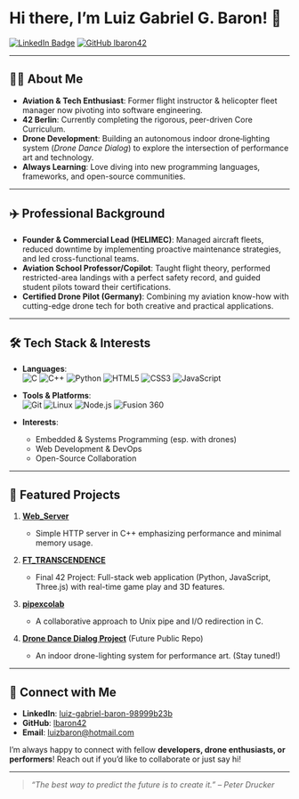 # Hi there, I’m Luiz Gabriel G. Baron! 👋

[![LinkedIn Badge](https://img.shields.io/badge/-LinkedIn-blue?style=flat&logo=Linkedin&logoColor=white)](https://www.linkedin.com/in/luiz-gabriel-baron-98999b23b/)
[![GitHub lbaron42](https://img.shields.io/github/followers/lbaron42?label=follow&style=social)](https://github.com/lbaron42)

---

## 👨‍💻 About Me

- **Aviation & Tech Enthusiast**: Former flight instructor & helicopter fleet manager now pivoting into software engineering.  
- **42 Berlin**: Currently completing the rigorous, peer-driven Core Curriculum.  
- **Drone Development**: Building an autonomous indoor drone‐lighting system (*Drone Dance Dialog*) to explore the intersection of performance art and technology.  
- **Always Learning**: Love diving into new programming languages, frameworks, and open-source communities.

---

## ✈️ Professional Background

- **Founder & Commercial Lead (HELIMEC)**: Managed aircraft fleets, reduced downtime by implementing proactive maintenance strategies, and led cross-functional teams.  
- **Aviation School Professor/Copilot**: Taught flight theory, performed restricted-area landings with a perfect safety record, and guided student pilots toward their certifications.  
- **Certified Drone Pilot (Germany)**: Combining my aviation know-how with cutting-edge drone tech for both creative and practical applications.

---

## 🛠️ Tech Stack & Interests

- **Languages**:  
  ![C](https://img.shields.io/badge/-C-A8B9CC?style=flat&logo=c&logoColor=white) 
  ![C++](https://img.shields.io/badge/-C++-00599C?style=flat&logo=c%2B%2B&logoColor=white) 
  ![Python](https://img.shields.io/badge/-Python-3776AB?style=flat&logo=Python&logoColor=white) 
  ![HTML5](https://img.shields.io/badge/-HTML5-E34F26?style=flat&logo=HTML5&logoColor=white) 
  ![CSS3](https://img.shields.io/badge/-CSS3-1572B6?style=flat&logo=css3&logoColor=white) 
  ![JavaScript](https://img.shields.io/badge/-JavaScript-F7DF1E?style=flat&logo=javascript&logoColor=black)

- **Tools & Platforms**:  
  ![Git](https://img.shields.io/badge/-Git-F05032?style=flat&logo=git&logoColor=white)
  ![Linux](https://img.shields.io/badge/-Linux-777BB4?style=flat&logo=linux&logoColor=white)
  ![Node.js](https://img.shields.io/badge/-Node.js-43853D?style=flat&logo=node.js&logoColor=white)
  ![Fusion 360](https://img.shields.io/badge/-Fusion_360-FF6600?style=flat&logo=autodesk&logoColor=white)

- **Interests**:  
  - Embedded & Systems Programming (esp. with drones)  
  - Web Development & DevOps  
  - Open-Source Collaboration

---

## 🌟 Featured Projects

1. **[Web_Server](https://github.com/lbaron42/Web_Server)**  
   - Simple HTTP server in C++ emphasizing performance and minimal memory usage.
   
2. **[FT_TRANSCENDENCE](https://github.com/lbaron42/FT_TRANSCENDENCE)**  
   - Final 42 Project: Full-stack web application (Python, JavaScript, Three.js) with real-time game play and 3D features.

3. **[pipexcolab](https://github.com/lbaron42/pipexcolab)**  
   - A collaborative approach to Unix pipe and I/O redirection in C.

4. **[Drone Dance Dialog Project](#)** (Future Public Repo)  
   - An indoor drone-lighting system for performance art. (Stay tuned!)

---

## 🤝 Connect with Me

- **LinkedIn**: [luiz-gabriel-baron-98999b23b](https://www.linkedin.com/in/luiz-gabriel-baron-98999b23b/)  
- **GitHub**: [lbaron42](https://github.com/lbaron42)  
- **Email**: luizbaron@hotmail.com

I’m always happy to connect with fellow **developers, drone enthusiasts, or performers**! Reach out if you’d like to collaborate or just say hi!

---

> *“The best way to predict the future is to create it.” – Peter Drucker*


